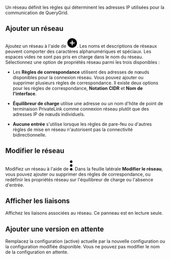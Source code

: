 Un réseau définit les règles qui déterminent les adresses IP utilisées pour la communication de QueryGrid.

Ajouter un réseau
-----------------

Ajoutez un réseau à l'aide de ![""](Images/ebt1659745488877.svg). Les noms et descriptions de réseaux peuvent comporter des caractères alphanumériques et spéciaux. Les espaces vides ne sont pas pris en charge dans le nom du réseau. Sélectionnez une option de propriétés réseau parmi les trois disponibles :

-   Les **Règles de correspondance** utilisent des adresses de nœuds disponibles pour la connexion réseau. Vous pouvez ajouter ou supprimer plusieurs règles de correspondance. Il existe deux options pour les règles de correspondance, **Notation CIDR** et **Nom de l'interface**.

-   **Équilibreur de charge** utilise une adresse ou un nom d'hôte de point de terminaison PrivateLink comme connexion réseau plutôt que des adresses IP de nœuds individuels.

-   **Aucune entrée** s'utilise lorsque les règles de pare-feu ou d'autres règles de mise en réseau n'autorisent pas la connectivité bidirectionnelle.

Modifier le réseau
------------------

Modifiez un réseau à l'aide de ![""](Images/zsz1597101912145.svg). Dans la feuille latérale **Modifier le réseau**, vous pouvez ajouter ou supprimer des règles de correspondance, ou redéfinir les propriétés réseau sur l'équilibreur de charge ou l'absence d'entrée.

Afficher les liaisons
---------------------

Affichez les liaisons associées au réseau. Ce panneau est en lecture seule.

Ajouter une version en attente
------------------------------

Remplacez la configuration (active) actuelle par la nouvelle configuration ou la configuration modifiée disponible. Vous ne pouvez pas modifier le nom de la configuration en attente.
